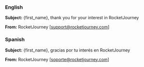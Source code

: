### English

**Subject:** {first_name}, thank you for your interest in RocketJourney

**From:** RocketJourney [support@rocketjourney.com]

### Spanish

**Subject:** {first_name}, gracias por tu interés en RocketJourney

**From:** RocketJourney [soporte@rocketjourney.com]
